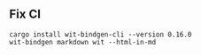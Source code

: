 

## Fix CI

```shell
cargo install wit-bindgen-cli --version 0.16.0
wit-bindgen markdown wit --html-in-md
```